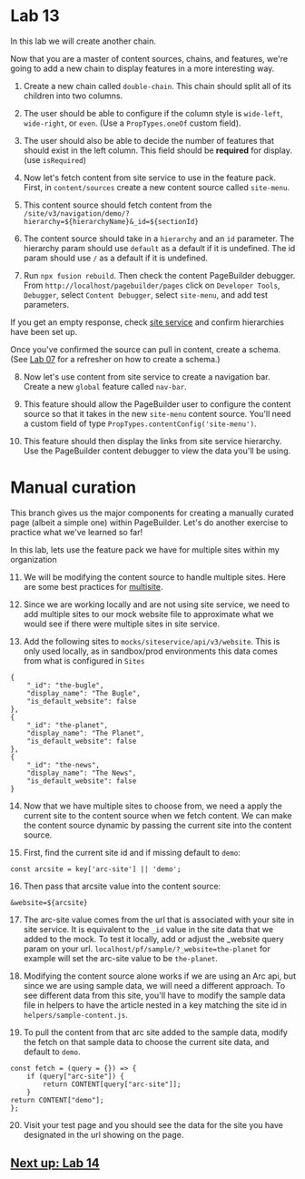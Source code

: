 # Lab 13
In this lab we will create another chain.

Now that you are a master of content sources, chains, and features, we're going to add a new chain to display features in a more interesting way.

1. Create a new chain called `double-chain`. This chain should split all of its children into two columns. 

2. The user should be able to configure if the column style is `wide-left`, `wide-right`, or `even`. (Use a `PropTypes.oneOf` custom field).

3. The user should also be able to decide the number of features that should exist in the left column. This field should be **required** for display. (use `isRequired`)

4. Now let's fetch content from site service to use in the feature pack. First, in `content/sources` create a new content source called `site-menu`. 

5. This content source should fetch content from the `/site/v3/navigation/demo/?hierarchy=${hierarchyName}&_id=${sectionId}` 

6. The content source should take in a `hierarchy` and an `id` parameter. The hierarchy param should use `default` as a default if it is undefined. The id param should use `/` as a default if it is undefined.

7. Run `npx fusion rebuild`. Then check the content PageBuilder debugger. From `http://localhost/pagebuilder/pages` click on `Developer Tools`, `Debugger`, select `Content Debugger`, select `site-menu`, and add test parameters.

If you get an empty response, check [site service](https://redirector.arcpublishing.com/siteservice/#/) and confirm hierarchies have been set up. 

Once you've confirmed the source can pull in content, create a schema. (See [Lab 07](https://github.com/wapopartners/Fusion-Training-User-Stories/tree/lab-07) for a refresher on how to create a schema.)


8. Now let's use content from site service to create a navigation bar. Create a new `global` feature called `nav-bar`. 

9. This feature should allow the PageBuilder user to configure the content source so that it takes in the new `site-menu` content source. You'll need a custom field of type `PropTypes.contentConfig('site-menu')`.

10. This feature should then display the links from site service hierarchy. Use the PageBuilder content debugger to view the data you'll be using.


# Manual curation

This branch gives us the major components for creating a manually curated page (albeit a simple one) within PageBuilder. Let's do another exercise to practice what we've learned so far! 

In this lab, lets use the feature pack we have for multiple sites within my organization

11. We will be modifying the content source to handle multiple sites. Here are some best practices for [multisite](https://redirector.arcpublishing.com/alc/arc-products/pagebuilder/user-docs/how-to-prepare-for-pagebuilder-multisite/).

12. Since we are working locally and are not using site service, we need to add multiple sites to our mock website file to approximate what we would see if there were multiple sites in site service.

13. Add the following sites to `mocks/siteservice/api/v3/website`. This is only used locally, as in sandbox/prod environments this data comes from what is configured in `Sites`
```
{
    "_id": "the-bugle",
    "display_name": "The Bugle",
    "is_default_website": false
},
{
    "_id": "the-planet",
    "display_name": "The Planet",
    "is_default_website": false
},
{
    "_id": "the-news",
    "display_name": "The News",
    "is_default_website": false
}
```

14. Now that we have multiple sites to choose from, we need a apply the current site to the content source when we fetch content. We can make the content source dynamic by passing the current site into the content source.

15. First, find the current site id and if missing default to `demo`:

`const arcsite = key['arc-site'] || 'demo';`

16. Then pass that arcsite value into the content source:

`&website=${arcsite}`

17. The arc-site value comes from the url that is associated with your site in site service. It is equivalent to the `_id` value in the site data that we added to the mock. To test it locally, add or adjust the _website query param on your url. `localhost/pf/sample/?_website=the-planet` for example will set the arc-site value to be `the-planet`.

18. Modifying the content source alone works if we are using an Arc api, but since we are using sample data, we will need a different approach. To see different data from this site, you'll have to modify the sample data file in helpers to have the article nested in a key matching the site id in `helpers/sample-content.js`.

19. To pull the content from that arc site added to the sample data, modify the fetch on that sample data to choose the current site data, and default to `demo`.

```
const fetch = (query = {}) => {
    if (query["arc-site"]) {
        return CONTENT[query["arc-site"]];
    }
return CONTENT["demo"];
};
```

20. Visit your test page and you should see the data for the site you have designated in the url showing on the page.

## [Next up: Lab 14](https://github.com/wapopartners/Fusion-Training-User-Stories/tree/lab-14)
